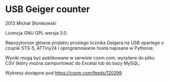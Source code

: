USB Geiger counter
==================

2013 Michał Słomkowski

Licencja GNU GPL wersja 3.0.

Repozytorium główne projektu prostego licznika Geigera na USB opartego o czujnik STS-5, ATTiny24 i oprogramowanie hosta napisane w Pythonie.

Wyniki mogą być publikowane w serwisie cosm.com, wysyłane do pliku CSV (który można zaimportować do Excela) lub do bazy MySQL.

Wykresy dostępne pod
https://cosm.com/feeds/120299

